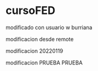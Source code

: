 # cursoFED

modificado con usuario w burriana

modificacion desde remote

modificacion 20220119

modificacion PRUEBA PRUEBA
